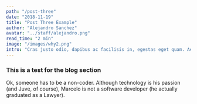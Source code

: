 ```yaml
---
path: "/post-three"
date: "2018-11-19"
title: "Post Three Example"
author: "Alejandro Sanchez"
avatar: "../staff/alejandro.png"
read_time: "2 min"
image: "/images/why2.png"
intro: "Cras justo odio, dapibus ac facilisis in, egestas eget quam. Aenean lacinia bibendum nulla sed consectetur. Donec sed odio dui."
---
```


### This is a test for the blog section

Ok, someone has to be a non-coder. Although technology is his passion (and Juve, of course), Marcelo is not a software developer (he actually graduated as a Lawyer). 

